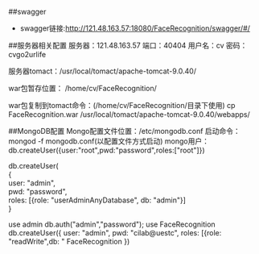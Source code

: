 ##swagger
- swagger链接:http://121.48.163.57:18080/FaceRecognition/swagger/#/

##服务器相关配置
服务器：121.48.163.57
端口：40404
用户名：cv
密码：cvgo2urlife

服务器tomact：/usr/local/tomact/apache-tomcat-9.0.40/

war包暂存位置：
/home/cv/FaceRecognition/

war包复制到tomact命令：(/home/cv/FaceRecognition/目录下使用)
cp FaceRecognition.war /usr/local/tomact/apache-tomcat-9.0.40/webapps/


##MongoDB配置
Mongo配置文件位置：/etc/mongodb.conf
启动命令：mongod -f mongodb.conf(以配置文件方式启动)
mongo用户：
db.createUser({user:"root",pwd:"password",roles:["root"]})

db.createUser(  
  {  
    user: "admin",  
    pwd: "password",  
    roles: [{role: "userAdminAnyDatabase", db: "admin"}]  
  }  

use admin
db.auth("admin","password");
use FaceRecognition
db.createUser({
    user: "admin",
    pwd: "cilab@uestc",
    roles: [{role: "readWrite",db: " FaceRecognition
})


